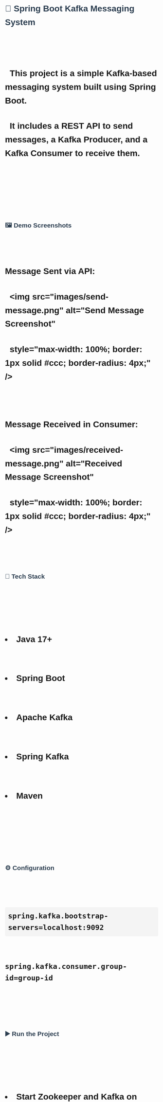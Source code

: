 # <!DOCTYPE html>

# <html lang="en">

# <head>

# &nbsp; <meta charset="UTF-8">

# &nbsp; <title>Spring Boot Kafka Messaging System</title>

# </head>

# <body style="font-family: Arial, sans-serif; line-height: 1.6; margin: 40px;">

# 

# &nbsp; <h1 style="color: #2c3e50;">📨 Spring Boot Kafka Messaging System</h1>

# 

# &nbsp; <p>

# &nbsp;   This project is a simple <strong>Kafka-based messaging system</strong> built using <strong>Spring Boot</strong>.

# &nbsp;   It includes a REST API to send messages, a Kafka Producer, and a Kafka Consumer to receive them.

# &nbsp; </p>

# 

# &nbsp; <h2 style="color: #2c3e50;">🖼️ Demo Screenshots</h2>

# 

# &nbsp; <p><strong>Message Sent via API:</strong></p>

# &nbsp; <img src="images/send-message.png" alt="Send Message Screenshot"

# &nbsp;      style="max-width: 100%; border: 1px solid #ccc; border-radius: 4px;" />

# 

# &nbsp; <p><strong>Message Received in Consumer:</strong></p>

# &nbsp; <img src="images/received-message.png" alt="Received Message Screenshot"

# &nbsp;      style="max-width: 100%; border: 1px solid #ccc; border-radius: 4px;" />

# 

# &nbsp; <h2 style="color: #2c3e50;">🧱 Tech Stack</h2>

# &nbsp; <ul>

# &nbsp;   <li>Java 17+</li>

# &nbsp;   <li>Spring Boot</li>

# &nbsp;   <li>Apache Kafka</li>

# &nbsp;   <li>Spring Kafka</li>

# &nbsp;   <li>Maven</li>

# &nbsp; </ul>

# 

# &nbsp; <h2 style="color: #2c3e50;">⚙️ Configuration</h2>

# &nbsp; <pre style="background: #f4f4f4; padding: 10px; border-radius: 5px;"><code>spring.kafka.bootstrap-servers=localhost:9092

# spring.kafka.consumer.group-id=group-id

# </code></pre>

# 

# &nbsp; <h2 style="color: #2c3e50;">▶️ Run the Project</h2>

# &nbsp; <ol>

# &nbsp;   <li>Start Zookeeper and Kafka on localhost (default ports).</li>

# &nbsp;   <li>Run the application:</li>

# &nbsp; </ol>

# &nbsp; <pre style="background: #f4f4f4; padding: 10px; border-radius: 5px;"><code>./mvnw spring-boot:run</code></pre>

# 

# &nbsp; <h2 style="color: #2c3e50;">🌐 API Endpoint</h2>

# &nbsp; <table border="1" cellpadding="8">

# &nbsp;   <thead>

# &nbsp;     <tr>

# &nbsp;       <th>Method</th>

# &nbsp;       <th>Endpoint</th>

# &nbsp;       <th>Description</th>

# &nbsp;     </tr>

# &nbsp;   </thead>

# &nbsp;   <tbody>

# &nbsp;     <tr>

# &nbsp;       <td>POST</td>

# &nbsp;       <td>/api/kafka/send</td>

# &nbsp;       <td>Send message to Kafka topic</td>

# &nbsp;     </tr>

# &nbsp;   </tbody>

# &nbsp; </table>

# 

# &nbsp; <h3>Sample JSON Body:</h3>

# &nbsp; <pre style="background: #f4f4f4; padding: 10px; border-radius: 5px;"><code>{

# &nbsp; "message": "Hello Kafka!"

# }</code></pre>

# 

# &nbsp; <h2 style="color: #2c3e50;">📤 Kafka Producer</h2>

# &nbsp; <pre style="background: #f4f4f4; padding: 10px; border-radius: 5px;"><code>

# kafkaTemplate.send("test-topic", message);

# </code></pre>

# 

# &nbsp; <h2 style="color: #2c3e50;">📥 Kafka Consumer</h2>

# &nbsp; <pre style="background: #f4f4f4; padding: 10px; border-radius: 5px;"><code>

# @KafkaListener(topics = "test-topic", groupId = "group-id")

# </code></pre>

# 

# &nbsp; <h2 style="color: #2c3e50;">✅ Features</h2>

# &nbsp; <ul>

# &nbsp;   <li>Simple Kafka setup with Producer/Consumer</li>

# &nbsp;   <li>REST API integration</li>

# &nbsp;   <li>Extensible for real-time systems</li>

# &nbsp; </ul>

# 

# &nbsp; <h2 style="color: #2c3e50;">📜 License</h2>

# &nbsp; <p>MIT License</p>

# 

# </body>

# </html>



